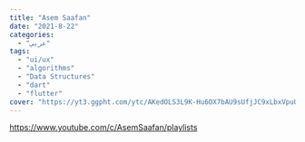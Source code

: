 ```yaml
---
title: "Asem Saafan"
date: "2021-8-22"
categories:
  - "عربي"
tags:
  - "ui/ux"
  - "algorithms"
  - "Data Structures"
  - "dart"
  - "flutter"
cover: "https://yt3.ggpht.com/ytc/AKedOLS3L9K-Hu6OX7bAU9sUfjJC9xLbxVpuUuXeGRjgfA=s176-c-k-c0x00ffffff-no-rj"
---
```


https://www.youtube.com/c/AsemSaafan/playlists
